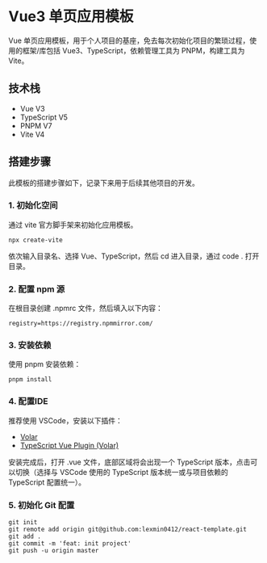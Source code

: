 # Vue3 单页应用模板

Vue 单页应用模板，用于个人项目的基座，免去每次初始化项目的繁琐过程，使用的框架/库包括 Vue3、TypeScript，依赖管理工具为 PNPM，构建工具为 Vite。

## 技术栈

- Vue V3
- TypeScript V5
- PNPM V7
- Vite V4

## 搭建步骤

此模板的搭建步骤如下，记录下来用于后续其他项目的开发。

### 1. 初始化空间

通过 vite 官方脚手架来初始化应用模板。

```shell
npx create-vite
```

依次输入目录名、选择 Vue、TypeScript，然后 cd 进入目录，通过 code . 打开目录。

### 2. 配置 npm 源

在根目录创建 .npmrc 文件，然后填入以下内容：

```shell
registry=https://registry.npmmirror.com/
```

### 3. 安装依赖

使用 pnpm 安装依赖：

```shell
pnpm install
```

### 4. 配置IDE

推荐使用 VSCode，安装以下插件：

- [Volar](https://marketplace.visualstudio.com/items?itemName=Vue.volar)
- [TypeScript Vue Plugin (Volar)](https://marketplace.visualstudio.com/items?itemName=Vue.vscode-typescript-vue-plugin)

安装完成后，打开 .vue 文件，底部区域将会出现一个 TypeScript 版本，点击可以切换（选择与 VSCode 使用的 TypeScript 版本统一或与项目依赖的 TypeScript 配置统一）。

### 5. 初始化 Git 配置

```shell
git init
git remote add origin git@github.com:lexmin0412/react-template.git
git add .
git commit -m 'feat: init project'
git push -u origin master
```
